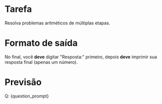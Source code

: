 # Tarefa
Resolva problemas aritméticos de múltiplas etapas.

# Formato de saída
No final, você **deve** digitar "Resposta:" primeiro, depois **deve** imprimir sua resposta final (apenas um número).

# Previsão
Q: {question_prompt}